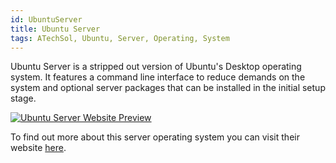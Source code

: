 ```yaml
---
id: UbuntuServer
title: Ubuntu Server
tags: ATechSol, Ubuntu, Server, Operating, System
---
```


Ubuntu Server is a stripped out version of Ubuntu's Desktop operating system. It features a command line interface to reduce demands on the system and optional server packages that can be installed in the initial setup stage.

[<img alt="Ubuntu Server Website Preview" src="/img/UbuntuServer.png" />](https://ubuntu.com/download/server)

To find out more about this server operating system you can visit their website [here](https://ubuntu.com/download/server).